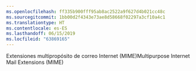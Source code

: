 ```yaml
---
ms.openlocfilehash: ff335b900fff95ab8ac2522a9f627d4b021cc48c
ms.sourcegitcommit: 1bb00d2f4343e73ae8d58668f02297a3cf10a4c1
ms.translationtype: HT
ms.contentlocale: es-ES
ms.lasthandoff: 06/15/2019
ms.locfileid: "63869165"
---
```

<span data-ttu-id="dd83c-101">Extensiones multipropósito de correo Internet (MIME)</span><span class="sxs-lookup"><span data-stu-id="dd83c-101">Multipurpose Internet Mail Extensions (MIME)</span></span>